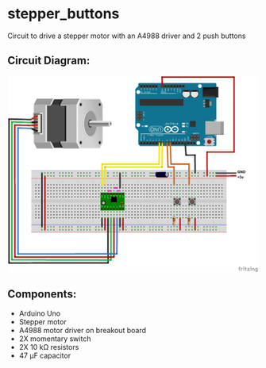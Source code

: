 # stepper_buttons
Circuit to drive a stepper motor with an A4988 driver and 2 push buttons

## Circuit Diagram:
![Circuit diagram](circuit_diagram.png)

## Components:
* Arduino Uno
* Stepper motor
* A4988 motor driver on breakout board
* 2X momentary switch
* 2X 10 kΩ resistors
* 47 μF capacitor
